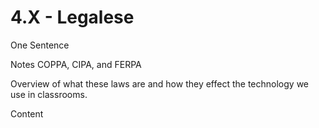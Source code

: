 # 4.X - Legalese

One Sentence

Notes
COPPA, CIPA, and FERPA 

Overview of what these laws are and how they effect the technology we use in classrooms. 

Content 